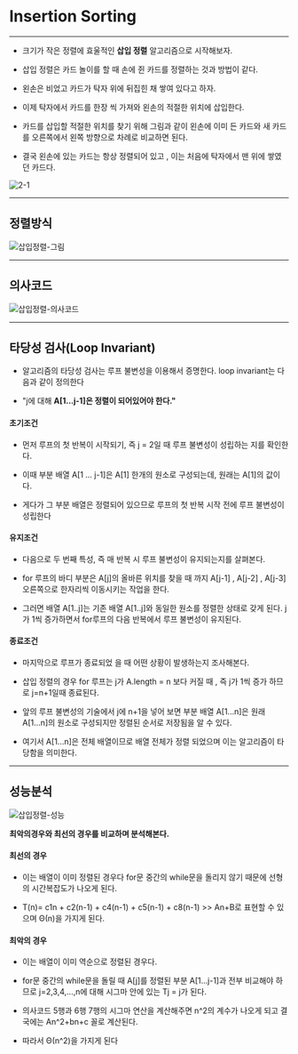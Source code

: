 # Insertion Sorting
----

  * 크기가 작은 정렬에 효울적인 **삽입 정렬** 알고리즘으로 시작해보자.
  
  * 삽입 정렬은 카드 놀이를 할 때 손에 쥔 카드를 정렬하는 것과 방법이 같다.
  
  * 왼손은 비었고 카드가 탁자 위에 뒤집힌 채 쌓여 있다고 하자.
  
  * 이제 탁자에서 카드를 한장 씩 가져와 왼손의 적절한 위치에 삽입한다.
  
  * 카드를 삽입할 적절한 위치를 찾기 위해 그림과 같이 왼손에 이미 든 카드와 새 카드를 오른쪽에서 왼쪽 방향으로 차례로 비교하면 된다.
  
  * 결국 왼손에 있는 카드는 항상 정렬되어 있고 , 이는 처음에 탁자에서 맨 위에 쌓였던 카드다.

![2-1](https://user-images.githubusercontent.com/70448161/109410326-04313880-79dd-11eb-921c-e6a6cd3eee19.PNG)

---
 
## 정렬방식

![삽입정렬-그림](https://user-images.githubusercontent.com/70448161/92952941-c6c30800-f49b-11ea-80a0-fa4ad60881a8.PNG)

----

## 의사코드

![삽입정렬-의사코드](https://user-images.githubusercontent.com/70448161/92952926-c0349080-f49b-11ea-9878-9413450057af.PNG)

----

## 타당성 검사(Loop Invariant)

* 알고리즘의 타당성 검사는 루프 불변성을 이용해서 증명한다. loop invariant는 다음과 같이 정의한다 

* "j에 대해 **A[1...j-1]은 정렬이 되어있어야 한다."**

#### 초기조건

* 먼저 루프의 첫 반복이 시작되기, 즉 j = 2일 때 루프 불변성이 성립하는 지를 확인한다. 

* 이때 부분 배열 A[1 ... j-1]은 A[1] 한개의 원소로 구성되는데, 원래는 A[1]의 값이다. 

* 게다가 그 부분 배열은 정렬되어 있으므로 루프의 첫 반복 시작 전에 루프 불변성이 성립한다

#### 유지조건

* 다음으로 두 번째 특성, 즉 매 반복 시 루프 불변성이 유지되는지를 살펴본다. 

* for 루프의 바디 부분은 A[j]의 올바른 위치를 찾을 때 까지 A[j-1] , A[j-2] , A[j-3] 오른쪽으로 한자리씩 이동시키는 작업을 한다.

* 그러면 배열 A[1..j]는 기존 배열 A[1..j]와 동일한 원소를 정렬한 상태로 갖게 된다. j가 1씩 증가하면서 for루프의 다음 반복에서 루프 불변성이 유지된다.

#### 종료조건

* 마지막으로 루프가 종료되었 을 때 어떤 상황이 발생하는지 조사해본다. 

* 삽입 정렬의 경우 for 루프는 j가 A.length = n 보다 커질 때 , 즉 j가 1씩 증가 하므로 j=n+1일때 종료된다. 

* 앞의 루프 불변성의 기술에서 j에 n+1을 넣어 보면 부분 배열 A[1...n]은 원래 A[1...n]의 원소로 구성되지만 정렬된 순서로 저장됨을 알 수 있다. 

* 여기서 A[1...n]은 전체 배열이므로 배열 전체가 정렬 되었으며 이는 알고리즘이 타당함을 의미한다.

----

## 성능분석

![삽입정렬-성능](https://user-images.githubusercontent.com/70448161/92954883-2ec71d80-f49f-11ea-8c9a-9395ef117e08.PNG)

**최악의경우와 최선의 경우를 비교하며 분석해본다.**

#### 최선의 경우

  - 이는 배열이 이미 정렬된 경우다 for문 중간의 while문을 돌리지 않기 때문에 선형의 시간복잡도가 나오게 된다.

  - T(n)= c1n + c2(n-1) + c4(n-1) + c5(n-1) + c8(n-1) >> An+B로 표현할 수 있으며 Θ(n)을 가지게 된다.

#### 최악의 경우

  - 이는 배열이 이미 역순으로 정렬된 경우다. 
  
  - for문 중간의 while문을 돌릴 때 A[j]를 정렬된 부분 A[1...j-1]과 전부 비교해야 하므로 j=2,3,4,...,n에 대해 시그마 안에 있는 Tj = j가 된다. 
  
  - 의사코드 5행과 6행 7행의 시그마 연산을 계산해주면 n^2의 계수가 나오게 되고 결국에는 An^2+bn+c 꼴로 계산된다. 
  
  - 따라서 Θ(n^2)을 가지게 된다



